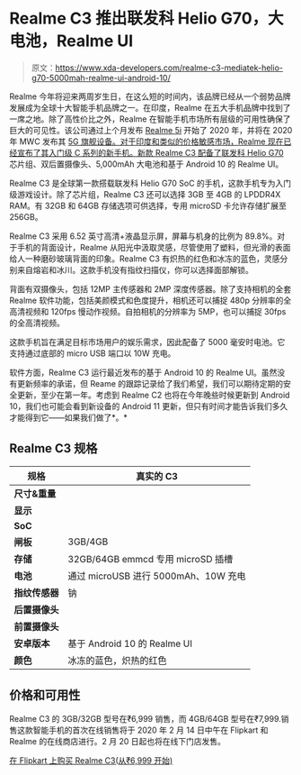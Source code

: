 # Realme C3 推出联发科 Helio G70，大电池，Realme UI

> 原文：<https://www.xda-developers.com/realme-c3-mediatek-helio-g70-5000mah-realme-ui-android-10/>

Realme 今年将迎来两周岁生日，在这么短的时间内，该品牌已经从一个弱势品牌发展成为全球十大智能手机品牌之一。在印度，Realme 在五大手机品牌中找到了一席之地。除了高性价比之外，Realme 在智能手机市场所有层级的可用性确保了巨大的可见性。该公司通过上个月发布 [Realme 5i](https://www.xda-developers.com/realme-5-5i-snapdragon-665/) 开始了 2020 年，并将在 2020 年 MWC 发布其 [5G 旗舰设备。对于印度和类似的价格敏感市场，Realme 现在已经宣布了其入门级 C 系列的新手机。新款 Realme C3 配备了](https://www.xda-developers.com/realme-5g-phone-global-mwc-2020/)[联发科 Helio G70](https://www.xda-developers.com/mediatek-helio-g70-helio-g70t/) 芯片组、双后置摄像头、5,000mAh 大电池和基于 Android 10 的 Realme UI。

Realme C3 是全球第一款搭载联发科 Helio G70 SoC 的手机，这款手机专为入门级游戏设计。除了芯片组，Realme C3 还可以选择 3GB 至 4GB 的 LPDDR4X RAM。有 32GB 和 64GB 存储选项可供选择，专用 microSD 卡允许存储扩展至 256GB。

Realme C3 采用 6.52 英寸高清+液晶显示屏，屏幕与机身的比例为 89.8%。对于手机的背面设计，Realme 从阳光中汲取灵感，尽管使用了塑料，但光滑的表面给人一种磨砂玻璃背面的印象。Realme C3 有炽热的红色和冰冻的蓝色，灵感分别来自熔岩和冰川。这款手机没有指纹扫描仪，你可以选择面部解锁。

背面有双摄像头，包括 12MP 主传感器和 2MP 深度传感器。除了支持相机的全套 Realme 软件功能，包括美颜模式和色度提升，相机还可以捕捉 480p 分辨率的全高清视频和 120fps 慢动作视频。自拍相机的分辨率为 5MP，也可以捕捉 30fps 的全高清视频。

这款手机旨在满足目标市场用户的娱乐需求，因此配备了 5000 毫安时电池。它支持通过底部的 micro USB 端口以 10W 充电。

软件方面，Realme C3 运行最近发布的基于 Android 10 的 Realme UI。虽然没有更新频率的承诺，但 Reame 的跟踪记录给了我们希望，我们可以期待定期的安全更新，至少在第一年。考虑到 Realme C2 也将在今年晚些时候更新到 Android 10，我们也可能会看到新设备的 Android 11 更新，但只有时间才能告诉我们多久才能得到它——如果我们做了*。*

## Realme C3 规格

| **规格** | 真实的 C3 |
| --- | --- |
| **尺寸&重量** |  |
| **显示** |  |
| **SoC** |  |
| **闸板** | 3GB/4GB |
| **存储** | 32GB/64GB emmcd 专用 microSD 插槽 |
| **电池** | 通过 microUSB 进行 5000mAh、10W 充电 |
| **指纹传感器** | 钠 |
| **后置摄像头** |  |
| **前置摄像头** |  |
| **安卓版本** | 基于 Android 10 的 Realme UI |
| **颜色** | 冰冻的蓝色，炽热的红色 |

## 价格和可用性

Realme C3 的 3GB/32GB 型号在₹6,999 销售，而 4GB/64GB 型号在₹7,999.销售这款智能手机的首次在线销售将于 2020 年 2 月 14 日中午在 Flipkart 和 Realme 的在线商店进行。2 月 20 日起也将在线下门店发售。

[在 Flipkart 上购买 Realme C3(从₹6,999 开始)](https://www.flipkart.com/realme-c3-blazing-red-32-gb/p/itm58bf81a807d66)